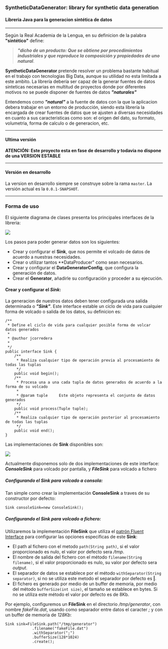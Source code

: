 ### SyntheticDataGenerator: library for synthetic data generation
#### Libreria Java para la generacion sintética de datos
------------------------------
Según la Real Academia de la Lengua, en su definicion de la palabra **"sintético"** define:

 >  ***"dicho de un producto: Que se obtiene por procedimientos industriales y que reproduce la composición y propiedades de uno natural***. 

**SyntheticDataGenerator** pretende resolver un problema bastante habitual en el trabajo con tecnologias Big Data, aunque su utilidad no esta limitada a este ambito. La librería debería ser capaz de la generar fuentes de datos sinteticas necesarias en multitud de proyectos donde por diferentes motivos no se puede disponer de fuentes de datos ***"naturales"***

Entendemos como ***"natural"*** a la fuente de datos con la que la aplicacion debera trabajar en un entorno de producción, siendo esta librería la encargada de crear fuentes de datos que se ajusten a diversas necesidades en cuanto a sus caracteristicas como son: el origen del dato, su formato, volumetria, forma de calculo o de generacion, etc.

------------------------------------------
#### Ultima versión
**ATENCIÓN: Este proyecto esta en fase de desarrollo y todavia no dispone de una VERSION ESTABLE**

------------------------------------------
#### Versión en desarrollo
La version en desarrollo siempre se construye sobre la rama `master`. La versión actual es la `0.0.1-SNAPSHOT`. 

------------------------------------------
### Forma de uso
El siguiente diagrama de clases presenta los principales interfaces de la libreria:

![](https://api.genmymodel.com/projects/_0xYCECyLEeaytLLEbYPIyA/diagrams/_0xYpIyyLEeaytLLEbYPIyA/jpeg) 

Los pasos para poder generar datos son los siguientes:

+ Crear y configurar el **Sink**, que nos permite el volcado de datos de acuerdo a nuestras necesidades.
+ Crear o utilizar tantos **DataProducer" como sean necesarios.
+ Crear y configurar el **DataGeneratorConfig**, que  configura la generación de datos.
+ Crear el **Generator**, añadirle su configuración y proceder a su ejecución.

#### Crear y configurar el ***Sink***:
La generacion de nuestros datos deben tener configurada una salida determinada o ***"Sink"***. Este interface estable un ciclo de vida para cualquier forma de volcado o salida de los datos, su definicion es:

	/**
	 * Define el ciclo de vida para cualquier posible forma de volcar datos generados
	 * 
	 * @author jcorredera
	 *
	 */
	public interface Sink {
		/**
		 * Realiza cualquier tipo de operación previa al procesamiento de todas las tuplas
		 */
		public void begin();
		/**
		 * Procesa una a una cada tupla de datos generados de acuerdo a la forma de su volcado
		 * 
		 * @param tuple		Este objeto representa el conjunto de datos generados
		 */
		public void process(Tuple tuple);
		/**
		 * Realiza cualquier tipo de operación posterior al procesamiento de todas las tuplas
		 */
		public void end();
	}

Las implementaciones de **Sink** disponibles son:

![](https://api.genmymodel.com/projects/_0xYCECyLEeaytLLEbYPIyA/diagrams/_QyJqMRRnEDSdXdSY3bqItg/jpeg) 

Actualmente disponemos solo de dos implementaciones de este interface: ***ConsoleSink*** para volcado por pantalla, y ***FileSink*** para volcado a fichero

##### Configurando el Sink para volcado a consola:
Tan simple como crear la implementación **ConsoleSink** a traves de su constructor por defecto:

	Sink consoleSink=new ConsoleSink();

##### Configurando el Sink para volcado a fichero:
Utilizaremos la implementación **FileSink** que utiliza el [patrón Fluent Interface](https://en.wikipedia.org/wiki/Fluent_interface) para configurar las opciones especificas de este **Sink**:

+ El path al fichero con el metodo `path(String path)`, si el valor proporcionado es nulo, el valor por defecto sera */tmp*.
+ El nombre de salida del fichero con el método `filename(String filename)`, si el valor proporcionado es nulo, su valor por defecto sera *output*.
+ El separador de datos se establece por el método `withSeparator(String separator)`, si no se utiliza este metodo el separador por defecto es **|**.
+ El fichero es generado por medio de un buffer de memoria, por medio del método `bufferSize(int size)`, el tamaño se establece en bytes. Si no se utiliza este método el valor por defecto es de 8Kb.

Por ejemplo, configuremos un **FileSink** en el directorio */tmp/generator*, con nombre *fakeFile.dat*, usando como separador entre datos el caracter *;* y con un buffer de memoria de *128Kb*:

	Sink sink=FileSink.path("/tmp/generator")
				.filename("fakeFile.dat")
				.withSeparator(";")
				.bufferSize(128*1024)
				.create();
	


